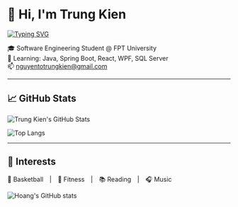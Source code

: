 # 👋 Hi, I'm Trung Kien

[![Typing SVG](https://readme-typing-svg.herokuapp.com?font=Fira+Code&size=22&pause=1000&color=09F7FF&width=435&lines=💻+SE+Student+%7C+Fullstack+Learner;🧠+FPT+University+%7C+Vietnam)](https://git.io/typing-svg)

🎓 Software Engineering Student @ FPT University  
🌱 Learning: Java, Spring Boot, React, WPF, SQL Server  
📫 nguyentotrungkien@gmail.com  

---

## 📈 GitHub Stats

![Trung Kien's GitHub Stats](https://github-readme-stats.vercel.app/api?username=trungkien20012005&hide=prs,issues,contribs&show_icons=true&theme=tokyonight&hide_title=true&card_width=350)

![Top Langs](https://github-readme-stats.vercel.app/api/top-langs/?username=trungkien20012005&layout=compact&theme=tokyonight&card_width=350)

---

## 🎯 Interests

🏀 Basketball | 💪 Fitness | 📚 Reading | 🎧 Music


![Hoang's GitHub stats](https://github-readme-stats.vercel.app/api?username=HoangWorthy&include_all_commits=true&show_icons=true&theme=tokyonight)
